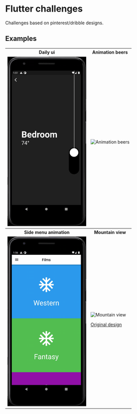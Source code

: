 # Flutter challenges

Challenges based on pinterest/dribble designs.

## Examples

<table>
<tr><th>Daily ui</th><th>Animation beers</th></tr>
<tr>
    <td><img src="https://github.com/Maikzen/flutter_challenges/blob/main/lib/daily_ui/daily-ui.gif" width="250" title="Daily ui"/></td>
    <td><img src="https://github.com/Maikzen/flutter_challenges/blob/main/lib/animation_beers/beers-animation.gif" width="250" title="Animation beers"/></td>
</tr>
<tr><th>Side menu animation</th><th>Mountain view</th></tr>
<tr>
    <td><img src="https://github.com/Maikzen/flutter_challenges/blob/main/lib/side_menu_animation/side-menu.gif" width="250" title="Side menu animation"/></td>
    <td><img src="https://github.com/Maikzen/flutter_challenges/blob/main/lib/mountain_view/mountains-animation.gif" width="250" title="Mountain view"/><br><p><a href="https://www.pinterest.es/pin/354728908145468648/">Original design</a></p></td>
</tr>
</table>